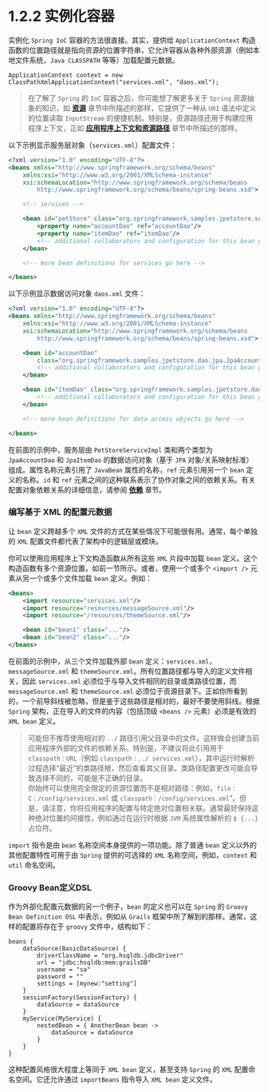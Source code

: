 # 1.2.2 实例化容器

实例化 `Spring IoC` 容器的方法很直接。其实，提供给 `ApplicationContext` 构造函数的位置路径就是指向资源的位置字符串，它允许容器从各种外部资源（例如本地文件系统，`Java CLASSPATH` 等等）加载配置元数据。

` ApplicationContext context = new ClassPathXmlApplicationContext("services.xml", "daos.xml"); `

> 在了解了 `Spring` 的 `IoC` 容器之后，你可能想了解更多关于 `Spring` 资源抽象的知识，如 **[资源]()** 章节中所描述的那样，它提供了一种从 `URI` 语法中定义的位置读取 `InputStream` 的便捷机制。特别是，资源路径还用于构建应用程序上下文，正如 **[应用程序上下文和资源路径]()** 章节中所描述的那样。

以下示例显示服务层对象（`services.xml`）配置文件：

``` xml
<?xml version="1.0" encoding="UTF-8"?>
<beans xmlns="http://www.springframework.org/schema/beans"
    xmlns:xsi="http://www.w3.org/2001/XMLSchema-instance"
    xsi:schemaLocation="http://www.springframework.org/schema/beans
        http://www.springframework.org/schema/beans/spring-beans.xsd">

    <!-- services -->

    <bean id="petStore" class="org.springframework.samples.jpetstore.services.PetStoreServiceImpl">
        <property name="accountDao" ref="accountDao"/>
        <property name="itemDao" ref="itemDao"/>
        <!-- additional collaborators and configuration for this bean go here -->
    </bean>

    <!-- more bean definitions for services go here -->

</beans>
```

以下示例显示数据访问对象 `daos.xml` 文件：

``` xml
<?xml version="1.0" encoding="UTF-8"?>
<beans xmlns="http://www.springframework.org/schema/beans"
    xmlns:xsi="http://www.w3.org/2001/XMLSchema-instance"
    xsi:schemaLocation="http://www.springframework.org/schema/beans
        http://www.springframework.org/schema/beans/spring-beans.xsd">

    <bean id="accountDao"
        class="org.springframework.samples.jpetstore.dao.jpa.JpaAccountDao">
        <!-- additional collaborators and configuration for this bean go here -->
    </bean>

    <bean id="itemDao" class="org.springframework.samples.jpetstore.dao.jpa.JpaItemDao">
        <!-- additional collaborators and configuration for this bean go here -->
    </bean>

    <!-- more bean definitions for data access objects go here -->

</beans>
```

在前面的示例中，服务层由 `PetStoreServiceImpl` 类和两个类型为 `JpaAccountDao` 和 `JpaItemDao` 的数据访问对象（基于 `JPA` 对象/关系映射标准）组成。属性名称元素引用了 `JavaBean` 属性的名称，`ref` 元素引用另一个 `bean` 定义的名称。`id` 和 `ref` 元素之间的这种联系表示了协作对象之间的依赖关系。有关配置对象依赖关系的详细信息，请参阅 **[依赖]()** 章节。

### 编写基于 XML 的配置元数据

让 `bean` 定义跨越多个 `XML` 文件的方式在某些情况下可能很有用。通常，每个单独的 `XML` 配置文件都代表了架构中的逻辑层或模块。

你可以使用应用程序上下文构造函数从所有这些 `XML` 片段中加载 `bean` 定义。这个构造函数有多个资源位置，如前一节所示。或者，使用一个或多个 `<import />` 元素从另一个或多个文件加载 `bean` 定义。例如：

``` xml
<beans>
    <import resource="services.xml"/>
    <import resource="resources/messageSource.xml"/>
    <import resource="/resources/themeSource.xml"/>

    <bean id="bean1" class="..."/>
    <bean id="bean2" class="..."/>
</beans>
```

在前面的示例中，从三个文件加载外部 `bean` 定义：`services.xml`，`messageSource.xml` 和 `themeSource.xml`。所有位置路径都与导入的定义文件相关，因此 `services.xml` 必须位于与导入文件相同的目录或类路径位置，而 `messageSource.xml` 和 `themeSource.xml` 必须位于资源目录下。正如你所看到的，一个前导斜线被忽略，但是鉴于这些路径是相对的，最好不要使用斜线。根据 `Spring` 架构，正在导入的文件的内容（包括顶级 `<beans />` 元素）必须是有效的 `XML bean` 定义。

> 可能但不推荐使用相对的 `../` 路径引用父目录中的文件。这样做会创建当前应用程序外部的文件的依赖关系。特别是，不建议将此引用用于 `classpath：URL`（例如 `classpath：../ services.xml`），其中运行时解析过程选择“最近”的类路径根，然后查看其父目录。类路径配置更改可能会导致选择不同的，可能是不正确的目录。<br/>
你始终可以使用完全限定的资源位置而不是相对路径：例如，`file：C：/config/services.xml` 或 `classpath：/config/services.xml`”。但是，请注意，你将应用程序的配置与特定绝对位置相关联。通常最好保持这种绝对位置的间接性，例如通过在运行时根据 `JVM` 系统属性解析的 `$ {...}` 占位符。

`import` 指令是由 `bean` 名称空间本身提供的一项功能。除了普通 `bean` 定义以外的其他配置特性可用于由 `Spring` 提供的可选择的 `XML` 名称空间，例如，`context` 和 `util` 命名空间。

### Groovy Bean定义DSL

作为外部化配置元数据的另一个例子，`bean` 的定义也可以在 `Spring` 的 `Groovy Bean Definition DSL` 中表示，例如从 `Grails` 框架中所了解到的那样。通常，这样的配置将存在于 `groovy` 文件中，结构如下：

``` profile
beans {
    dataSource(BasicDataSource) {
        driverClassName = "org.hsqldb.jdbcDriver"
        url = "jdbc:hsqldb:mem:grailsDB"
        username = "sa"
        password = ""
        settings = [mynew:"setting"]
    }
    sessionFactory(SessionFactory) {
        dataSource = dataSource
    }
    myService(MyService) {
        nestedBean = { AnotherBean bean ->
            dataSource = dataSource
        }
    }
}
```

这种配置风格很大程度上等同于 `XML bean` 定义，甚至支持 `Spring` 的 `XML` 配置命名空间。它还允许通过 `importBeans` 指令导入 `XML bean` 定义文件。